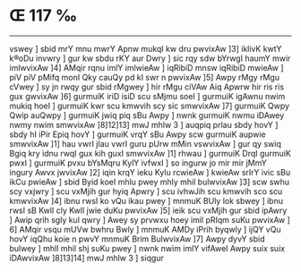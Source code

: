 # Œ 117 ‰
---
vswey ] sbid mrY mnu mwrY Apnw mukqI kw dru pwvixAw ]3] iklivK
kwtY k®oDu invwry ] gur kw sbdu rKY aur Dwry ] sic rqy sdw bYrwgI haumY
mwir imlwvixAw ]4] AMqir rqnu imlY imlwieAw ] iqRibiD mnsw iqRibiD
mwieAw ] piV piV pMifq monI Qky cauQy pd kI swr n pwvixAw ]5]
Awpy rMgy rMgu cVwey ] sy jn rwqy gur sbid rMgwey ] hir rMgu ciVAw Aiq
Apwrw hir ris ris gux gwvixAw ]6] gurmuiK iriD isiD scu sMjmu soeI
] gurmuiK igAwnu nwim mukiq hoeI ] gurmuiK kwr scu kmwvih scy sic
smwvixAw ]7] gurmuiK Qwpy Qwip auQwpy ] gurmuiK jwiq piq sBu Awpy ]
nwnk gurmuiK nwmu iDAwey nwmy nwim smwvixAw ]8]12]13] mwJ mhlw
3 ] auqpiq prlau sbdy hovY ] sbdy hI iPir Epiq hovY ] gurmuiK vrqY
sBu Awpy scw gurmuiK aupwie smwvixAw ]1] hau vwrI jIau vwrI guru pUrw
mMin vswvixAw ] gur qy swiq Bgiq kry idnu rwqI gux kih guxI
smwvixAw ]1] rhwau ] gurmuiK DrqI gurmuiK pwxI ] gurmuiK pvxu
bYsMqru KylY ivfwxI ] so ingurw jo mir mir jMmY ingury Awvx jwvixAw ]2]
iqin krqY ieku Kylu rcwieAw ] kwieAw srIrY ivic sBu ikCu pwieAw ]
sbid Byid koeI mhlu pwey mhly mhil bulwvixAw ]3] scw swhu scy
vxjwry ] scu vxMjih gur hyiq Apwry ] scu ivhwJih scu kmwvih sco scu
kmwvixAw ]4] ibnu rwsI ko vQu ikau pwey ] mnmuK BUly lok sbwey ] ibnu
rwsI sB KwlI cly KwlI jwie duKu pwvixAw ]5] ieik scu vxMjih gur
sbid ipAwry ] Awip qrih sgly kul qwry ] Awey sy prvwxu hoey imil
pRIqm suKu pwvixAw ] 6] AMqir vsqu mUVw bwhru Bwly ] mnmuK AMDy iPrih
byqwly ] ijQY vQu hovY iqQhu koie n pwvY mnmuK Brim BulwvixAw ]7] Awpy
dyvY sbid bulwey ] mhlI mhil shj suKu pwey ] nwnk nwim imlY vifAweI
Awpy suix suix iDAwvixAw ]8]13]14] mwJ mhlw 3 ] siqgur
####
